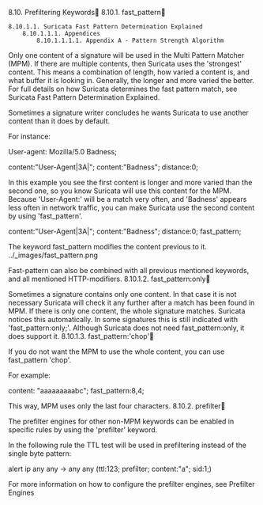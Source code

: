 
8.10. Prefiltering Keywords
8.10.1. fast_pattern

    8.10.1.1. Suricata Fast Pattern Determination Explained
        8.10.1.1.1. Appendices
            8.10.1.1.1.1. Appendix A - Pattern Strength Algorithm

Only one content of a signature will be used in the Multi Pattern Matcher (MPM). If there are multiple contents, then Suricata uses the 'strongest' content. This means a combination of length, how varied a content is, and what buffer it is looking in. Generally, the longer and more varied the better. For full details on how Suricata determines the fast pattern match, see Suricata Fast Pattern Determination Explained.

Sometimes a signature writer concludes he wants Suricata to use another content than it does by default.

For instance:

User-agent: Mozilla/5.0 Badness;

content:"User-Agent|3A|";
content:"Badness"; distance:0;

In this example you see the first content is longer and more varied than the second one, so you know Suricata will use this content for the MPM. Because 'User-Agent:' will be a match very often, and 'Badness' appears less often in network traffic, you can make Suricata use the second content by using 'fast_pattern'.

content:"User-Agent|3A|";
content:"Badness"; distance:0; fast_pattern;

The keyword fast_pattern modifies the content previous to it.
../_images/fast_pattern.png

Fast-pattern can also be combined with all previous mentioned keywords, and all mentioned HTTP-modifiers.
8.10.1.2. fast_pattern:only

Sometimes a signature contains only one content. In that case it is not necessary Suricata will check it any further after a match has been found in MPM. If there is only one content, the whole signature matches. Suricata notices this automatically. In some signatures this is still indicated with 'fast_pattern:only;'. Although Suricata does not need fast_pattern:only, it does support it.
8.10.1.3. fast_pattern:'chop'

If you do not want the MPM to use the whole content, you can use fast_pattern 'chop'.

For example:

content: "aaaaaaaaabc"; fast_pattern:8,4;

This way, MPM uses only the last four characters.
8.10.2. prefilter

The prefilter engines for other non-MPM keywords can be enabled in specific rules by using the 'prefilter' keyword.

In the following rule the TTL test will be used in prefiltering instead of the single byte pattern:

alert ip any any -> any any (ttl:123; prefilter; content:"a"; sid:1;)

For more information on how to configure the prefilter engines, see Prefilter Engines
